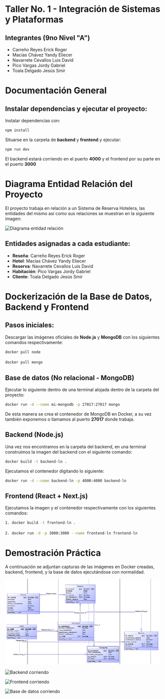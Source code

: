 # Taller No. 1 - Integración de Sistemas y Plataformas
## Integrantes (9no Nivel "A")
- Carreño Reyes Erick Roger
- Macías Chávez Yandy Eliecer
- Navarrete Cevallos Luis David
- Pico Vargas Jordy Gabriel
- Toala Delgado Jesús Smir

# Documentación General

## Instalar dependencias y ejecutar el proyecto:

Instalar dependencias con:

```bash
npm install
```

Situarse en la carpeta de **backend** y **frontend** y ejecutar:

```bash
npm run dev
```

El backend estará corriendo en el puerto **4000** y el frontend por su parte en el puerto **3000**

# Diagrama Entidad Relación del Proyecto

El proyecto trabaja en relación a un Sistema de Reserva Hotelera, las entidades del mismo así como sus relaciones se muestran en la siguiente imagen:

![Diagrama entidad relación](/images/ERD.png)

## Entidades asignadas a cada estudiante:
- **Reseña**: Carreño Reyes Erick Roger
- **Hotel**: Macías Chávez Yandy Eliecer
- **Reserva**: Navarrete Cevallos Luis David
- **Habitación**: Pico Vargas Jordy Gabriel
- **Cliente**: Toala Delgado Jesús Smir

# Dockerización de la Base de Datos, Backend y Frontend

## Pasos iniciales:

Descargar las imágenes oficiales de **Node.js** y **MongoDB** con los siguientes comandos respectivamente:

```bash
docker pull node

docker pull mongo
```

## Base de datos (No relacional - MongoDB)

Ejecutar lo siguiente dentro de una terminal alojada dentro de la carpeta del proyecto:

```bash
docker run -d --name mi-mongodb -p 27017:27017 mongo
```

De esta manera se crea el contenedor de MongoDB en Docker, a su vez también exponemos o llamamos al puerto **27017** donde trabaja.

## Backend (Node.js)

Una vez nos encontramos en la carpeta del backend, en una terminal construimos la imagen del backend con el siguiente comando:

```bash
docker build -t backend-ln .
```

Ejecutamos el contenedor digitando lo siguiente:

```bash
docker run -d --name backend-ln -p 4000:4000 backend-ln
```

## Frontend (React + Next.js)


Ejecutamos la imagen y el contenedor respectivamente con los siguientes comandos:

```bash
1. docker build -t frontend-ln .

2. docker run -d -p 3000:3000 --name frontend-ln frontend-ln
```

# Demostración Práctica

A continuación se adjuntan capturas de las imágenes en Docker creadas, backend, frontend, y la base de datos ejecutándose con normalidad.

![Imágenes en Docker](https://github.com/CarrenoErick19/Privado_Plataformas/blob/main/Primer_Parcial/Taller_1/images/ERD.png)


![Backend corriendo](/images/backend.png)


![Frontend corriendo](/images/frontend.png)


![Base de datos corriendo](/images/mongo.png)
